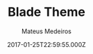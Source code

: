 ---
layout: JamstackTheme
title: Blade Theme
github: https://github.com/mateussmedeiros/blade-theme
demo: https://mateussmedeiros.github.io/blade-theme/
author: Mateus Medeiros
ssg: Jekyll
date: 2017-01-25T22:59:55.000Z
description: A simple Jekyll blog theme
stale: true
---